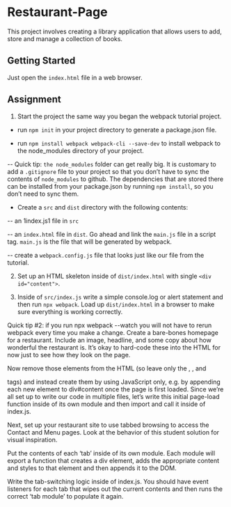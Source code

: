 # Restaurant-Page

This project involves creating a library application that allows users to add, store and manage a collection of books.

## Getting Started
Just open the `index.html` file in a web browser.

## Assignment

1. Start the project the same way you began the webpack tutorial project.
 - run `npm init` in your project directory to generate a package.json file.

 - run `npm install webpack webpack-cli --save-dev` to install webpack to the node_modules directory of your project.

 -- Quick tip: `the node_modules` folder can get really big. It is customary to add a `.gitignore` file to your project so that you don’t have to sync the contents of `node_modules` to github. The dependencies that are stored there can be installed from your package.json by running `npm install`, so you don’t need to sync them.

 - Create a `src` and `dist` directory with the following contents:

 -- an 1index.js1 file in `src`

 -- an `index.html` file in `dist`. Go ahead and link the `main.js` file in a script tag. `main.js` is the file that will be generated by webpack.

 -- create a `webpack.config.js` file that looks just like our file from the tutorial.

2. Set up an HTML skeleton inside of `dist/index.html` with single `<div id="content">`.

3. Inside of `src/index.js` write a simple console.log or alert statement and then run `npx webpack`. Load up `dist/index.html` in a browser to make sure everything is working correctly.

Quick tip #2: if you run npx webpack --watch you will not have to rerun webpack every time you make a change.
Create a bare-bones homepage for a restaurant. Include an image, headline, and some copy about how wonderful the restaurant is. It’s okay to hard-code these into the HTML for now just to see how they look on the page.

Now remove those elements from the HTML (so leave only the <html>, <body>, and <div id="content"> tags) and instead create them by using JavaScript only, e.g. by appending each new element to div#content once the page is first loaded. Since we’re all set up to write our code in multiple files, let’s write this initial page-load function inside of its own module and then import and call it inside of index.js.

Next, set up your restaurant site to use tabbed browsing to access the Contact and Menu pages. Look at the behavior of this student solution for visual inspiration.

Put the contents of each ‘tab’ inside of its own module. Each module will export a function that creates a div element, adds the appropriate content and styles to that element and then appends it to the DOM.

Write the tab-switching logic inside of index.js. You should have event listeners for each tab that wipes out the current contents and then runs the correct ‘tab module’ to populate it again.
